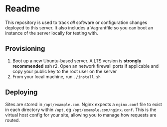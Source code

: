 # Readme

This repository is used to track *all* software or configuration changes deployed to this server. It also includes a Vagrantfile so you can boot an instance of the server locally for testing with.

## Provisioning

1. Boot up a new Ubuntu-based server. A LTS version is **strongly recommended**
ssh r2. Open an network firewall ports if applicable and copy your public key to the root user on the server
3. From your local machine, run `./install.sh`

## Deploying

Sites are stored in `/opt/example.com`. Nginx expects a `nginx.conf` file to exist in each directory within `/opt`, eg `/opt/example.com/nginx.conf`. This is the virtual host config for your site, allowing you to manage how requests are routed.
